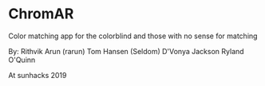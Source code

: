 # ChromAR

Color matching app for the colorblind and those with no sense for matching

By:
Rithvik Arun (rarun)
Tom Hansen (Seldom)
D'Vonya Jackson
Ryland O'Quinn

At sunhacks 2019